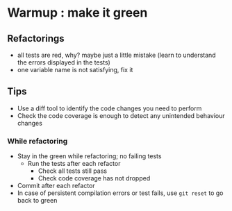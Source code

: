 # Warmup : make it green


## Refactorings

- all tests are red, why?  maybe just a little mistake (learn to understand the errors displayed in the tests)
- one variable name is not satisfying, fix it


## Tips

- Use a diff tool to identify the code changes you need to perform
- Check the code coverage is enough to detect any unintended behaviour changes

### While refactoring

- Stay in the green while refactoring; no failing tests
  - Run the tests after each refactor
    - Check all tests still pass
    - Check code coverage has not dropped
- Commit after each refactor
- In case of persistent compilation errors or test fails, use `git reset` to go back to green
